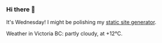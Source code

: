 ### Hi there :wave:

It's Wednesday! I might be polishing my [static site generator](https://github.com/bewuethr/pandoc-bash-blog).

Weather in Victoria BC: partly cloudy, at +12°C.
